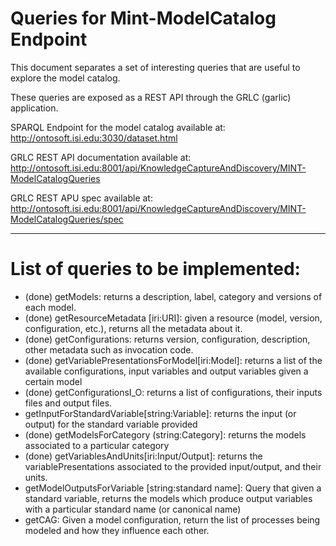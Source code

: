 # Queries for Mint-ModelCatalog Endpoint

This document separates a set of interesting queries that are useful to explore the model catalog.

These queries are exposed as a REST API through the GRLC (garlic) application.

SPARQL Endpoint for the model catalog available at: http://ontosoft.isi.edu:3030/dataset.html

GRLC REST API documentation available at: http://ontosoft.isi.edu:8001/api/KnowledgeCaptureAndDiscovery/MINT-ModelCatalogQueries

GRLC REST APU spec available at: http://ontosoft.isi.edu:8001/api/KnowledgeCaptureAndDiscovery/MINT-ModelCatalogQueries/spec




-----------------

# List of queries to be implemented:

* (done) getModels: returns a description, label, category and versions of each model.  
* (done) getResourceMetadata [iri:URI]: given a resource (model, version, configuration, etc.), returns all the metadata about it.
* (done) getConfigurations: returns version, configuration, description, other metadata such as invocation code.
* (done) getVariablePresentationsForModel[iri:Model]: returns a list of the available configurations, input variables and output variables given a certain model
* (done) getConfigurationsI_O: returns a list of configurations, their inputs files and output files.
* getInputForStandardVariable[string:Variable]: returns the input (or output) for the standard variable provided 
* (done) getModelsForCategory (string:Category]: returns the models associated to a particular category
* (done) getVariablesAndUnits[iri:Input/Output]: returns the variablePresentations associated to the provided input/output, and their units.
* getModelOutputsForVariable [string:standard name]: Query that given a standard variable, returns the models which produce output variables with a particular standard name (or canonical name)
* getCAG: Given a model configuration, return the list of processes being modeled and how they influence each other. 



